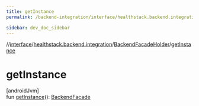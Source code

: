 ```yaml
---
title: getInstance
permalink: /backend-integration/interface/healthstack.backend.integration/-backend-facade-holder/get-instance.html

sidebar: dev_doc_sidebar
---
```

//[interface](../../../index.html)/[healthstack.backend.integration](../index.html)/[BackendFacadeHolder](index.html)/[getInstance](get-instance.html)



# getInstance



[androidJvm]\
fun [getInstance](get-instance.html)(): [BackendFacade](../-backend-facade/index.html)





